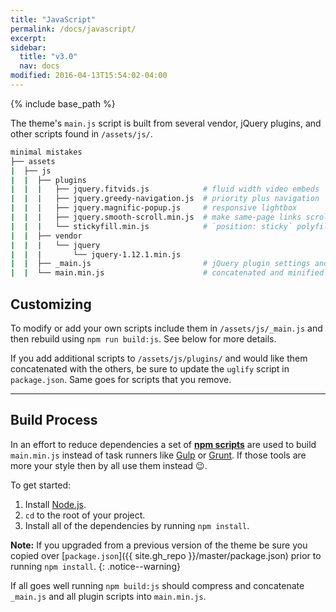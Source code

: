 ```yaml
---
title: "JavaScript"
permalink: /docs/javascript/
excerpt:
sidebar:
  title: "v3.0"
  nav: docs
modified: 2016-04-13T15:54:02-04:00
---
```


{% include base_path %}

The theme's `main.js` script is built from several vendor, jQuery plugins, and other scripts found in `/assets/js/`.

```bash
minimal mistakes
├── assets
|  ├── js
|  |  ├── plugins
|  |  |   ├── jquery.fitvids.js            # fluid width video embeds
|  |  |   ├── jquery.greedy-navigation.js  # priority plus navigation
|  |  |   ├── jquery.magnific-popup.js     # responsive lightbox
|  |  |   ├── jquery.smooth-scroll.min.js  # make same-page links scroll smoothly
|  |  |   └── stickyfill.min.js            # `position: sticky` polyfill
|  |  ├── vendor
|  |  |   └── jquery
|  |  |       └── jquery-1.12.1.min.js
|  |  ├── _main.js                         # jQuery plugin settings and other scripts
|  |  └── main.min.js                      # concatenated and minified scripts
```

## Customizing

To modify or add your own scripts include them in `/assets/js/_main.js` and then rebuild using `npm run build:js`. See below for more details.

If you add additional scripts to `/assets/js/plugins/` and would like them concatenated with the others, be sure to update the `uglify` script in `package.json`. Same goes for scripts that you remove.

---

## Build Process

In an effort to reduce dependencies a set of [**npm scripts**](https://css-tricks.com/why-npm-scripts/) are used to build `main.min.js` instead of task runners like [Gulp](http://gulpjs.com/) or [Grunt](http://gruntjs.com/). If those tools are more your style then by all use them instead :wink:.

To get started:

1. Install [Node.js](http://nodejs.org/).
2. `cd` to the root of your project.
3. Install all of the dependencies by running `npm install`.

**Note:** If you upgraded from a previous version of the theme be sure you copied over [`package.json`]({{ site.gh_repo }}/master/package.json) prior to running `npm install`.
{: .notice--warning}

If all goes well running `npm build:js` should compress and concatenate `_main.js` and all plugin scripts into `main.min.js`.